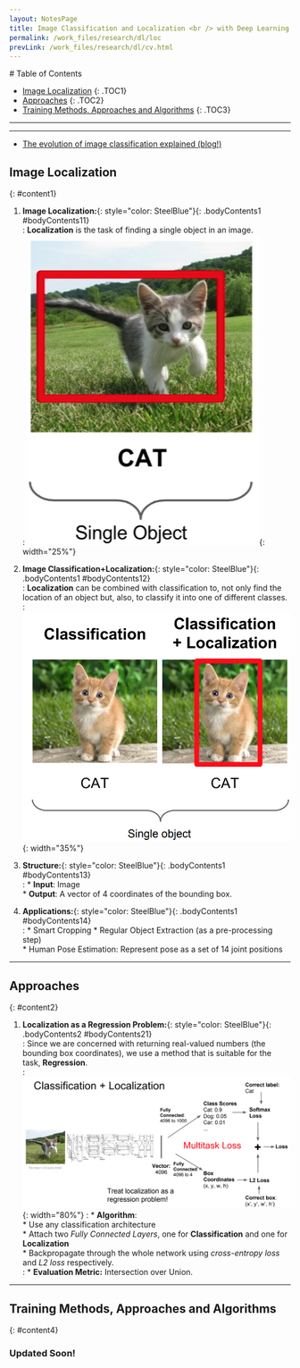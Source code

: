 ```yaml
---
layout: NotesPage
title: Image Classification and Localization <br /> with Deep Learning
permalink: /work_files/research/dl/loc
prevLink: /work_files/research/dl/cv.html
---
```


<div markdown="1" class = "TOC">
# Table of Contents

  * [Image Localization](#content1)
  {: .TOC1}
  * [Approaches](#content2)
  {: .TOC2}
  * [Training Methods, Approaches and Algorithms](#content3)
  {: .TOC3}
</div>

***
***

* [The evolution of image classification explained (blog!)](https://stanford.edu/~shervine/blog/evolution-image-classification-explained)  


## Image Localization
{: #content1}

1. **Image Localization:**{: style="color: SteelBlue"}{: .bodyContents1 #bodyContents11}  
    :   __Localization__ is the task of finding a single object in an image.  
    :   ![img](/main_files/cs231n/11_2/1.png){: width="25%"}  

2. **Image Classification+Localization:**{: style="color: SteelBlue"}{: .bodyContents1 #bodyContents12}  
    :   __Localization__ can be combined with classification to, not only find the location of an object but, also, to classify it into one of different classes. 
    :   ![img](/main_files/cs231n/11_2/2.png){: width="35%"}  

3. **Structure:**{: style="color: SteelBlue"}{: .bodyContents1 #bodyContents13}  
    :   * __Input__: Image  
        * __Output__: A vector of 4 coordinates of the bounding box.  

4. **Applications:**{: style="color: SteelBlue"}{: .bodyContents1 #bodyContents14}  
    :   * Smart Cropping
        * Regular Object Extraction (as a pre-processing step)  
        * Human Pose Estimation: Represent pose as a set of 14 joint positions 

***

## Approaches
{: #content2}

1. **Localization as a Regression Problem:**{: style="color: SteelBlue"}{: .bodyContents2 #bodyContents21}  
    :   Since we are concerned with returning real-valued numbers (the bounding box coordinates), we use a method that is suitable for the task, __Regression__.   
    :   ![img](/main_files/cs231n/11_2/3.png){: width="80%"}
    :   * __Algorithm__:    
            * Use any classification architecture  
            * Attach two _Fully Connected Layers_, one for __Classification__ and one for __Localization__  
            * Backpropagate through the whole network using _cross-entropy loss_ and _L2 loss_ respectively.  
    :   * __Evaluation Metric:__ Intersection over Union.  

***

## Training Methods, Approaches and Algorithms 
{: #content4}

### Updated Soon!